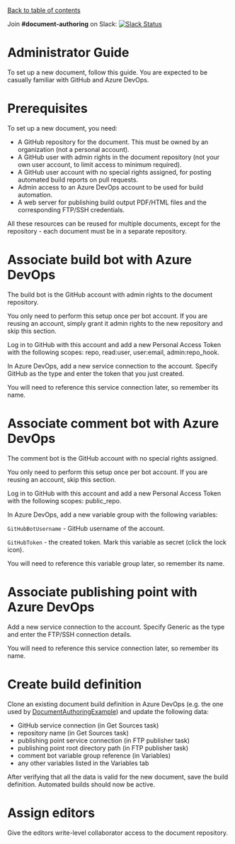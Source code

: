 [Back to table of contents](README.md)

Join **#document-authoring** on Slack: [![Slack Status](https://dashif-slack.azurewebsites.net/badge.svg)](https://dashif-slack.azurewebsites.net)

# Administrator Guide

To set up a new document, follow this guide. You are expected to be casually familiar with GitHub and Azure DevOps.

# Prerequisites

To set up a new document, you need:

* A GitHub repository for the document. This must be owned by an organization (not a personal account).
* A GitHub user with admin rights in the document repository (not your own user account, to limit access to minimum required).
* A GitHub user account with no special rights assigned, for posting automated build reports on pull requests.
* Admin access to an Azure DevOps account to be used for build automation.
* A web server for publishing build output PDF/HTML files and the corresponding FTP/SSH credentials.

All these resources can be reused for multiple documents, except for the repository - each document must be in a separate repository.

# Associate build bot with Azure DevOps

The build bot is the GitHub account with admin rights to the document repository.

You only need to perform this setup once per bot account. If you are reusing an account, simply grant it admin rights to the new repository and skip this section.

Log in to GitHub with this account and add a new Personal Access Token with the following scopes: repo, read:user, user:email, admin:repo_hook.

In Azure DevOps, add a new service connection to the account. Specify GitHub as the type and enter the token that you just created.

You will need to reference this service connection later, so remember its name.

# Associate comment bot with Azure DevOps

The comment bot is the GitHub account with no special rights assigned.

You only need to perform this setup once per bot account. If you are reusing an account, skip this section.

Log in to GitHub with this account and add a new Personal Access Token with the following scopes: public_repo.

In Azure DevOps, add a new variable group with the following variables:

`GitHubBotUsername` - GitHub username of the account.

`GitHubToken` - the created token. Mark this variable as secret (click the lock icon).

You will need to reference this variable group later, so remember its name.

# Associate publishing point with Azure DevOps

Add a new service connection to the account. Specify Generic as the type and enter the FTP/SSH connection details.

You will need to reference this service connection later, so remember its name.

# Create build definition

Clone an existing document build definition in Azure DevOps (e.g. the one used by [DocumentAuthoringExample](https://github.com/Dash-Industry-Forum/DocumentAuthoringExample)) and update the following data:

* GitHub service connection (in Get Sources task)
* repository name (in Get Sources task)
* publishing point service connection (in FTP publisher task)
* publishing point root directory path (in FTP publisher task)
* comment bot variable group reference (in Variables)
* any other variables listed in the Variables tab

After verifying that all the data is valid for the new document, save the build definition. Automated builds should now be active.

# Assign editors

Give the editors write-level collaborator access to the document repository.